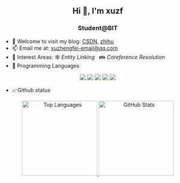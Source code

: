 <h2 align="center">Hi 👋, I'm xuzf</h3>
<h3 align="center">Student@BIT</h4>
<!-- <p align="left"> <img src="https://komarev.com/ghpvc/?username=xuzf-git" alt="xuzf-git" /> </p> -->


- :pencil: Welcome to visit my blog: [CSDN](https://blog.csdn.net/qq_43586043), [zhihu](https://www.zhihu.com/people/xiao-fei-28-72-38)
- :mailbox: Email me at: <xuzhengfei-email@qq.com>
- :rainbow: Interest Areas: :spider_web: *Entity Linking* $\;$ :family: *Coreference Resolution*
- :hammer: Programming Languages
<!-- * Frontend and Backend Web Development -->
<div align="center">
  <img src="https://img.shields.io/badge/Editor-VsCode-informational?style=flat&logo=visual-studio-code&logoColor=white&color=33ADFF">
  <img src="https://img.shields.io/badge/Code-Python-informational?style=flat&logo=python&logoColor=white&color=33ADFF">
  <img src="https://img.shields.io/badge/Code-Cpp-informational?style=flat&logo=C&logoColor=white&color=33ADFF">
  <img src="https://img.shields.io/badge/Tools-Anaconda-informational?style=flat&logo=Anaconda&logoColor=white&color=33ADFF">
  <img src="https://img.shields.io/badge/Tools-Git-informational?style=flat&logo=git&logoColor=white&color=33ADFF">
</div>

- 📈Github status
<p align="center">
    <a href="https://github.com/anuraghazra/github-readme-stats">
        <img src="https://github-readme-stats.vercel.app/api/top-langs/?username=xuzf-git&layout=compact&hide_border=true&langs_count=6&hide=html,css" alt="Top Languages" title="Top Languages" height="200"/>
    </a>
    <a href="https://github.com/anuraghazra/github-readme-stats">
        <img src="https://github-readme-stats.vercel.app/api?username=xuzf-git&show_icons=true&hide_border=true&hide_rank=true&include_all_commits=true&custom_title=xuzf's+GitHub+Stats&disable_animations=true" alt="GitHub Stats" title="GitHub Stats" height="200"/>
    </a>
</p>


<!-- - ⚡ C++ / Python
- 🔭 I’m currently working on ...
- 🌱 I’m currently learning ...
- 👯 I’m looking to collaborate on ...
- 🤔 I’m looking for help with ...
- 💬 Ask me about ...
- 📫 How to reach me: ...
- 😄 Pronouns: ...
- ⚡ Fun fact: ... -->